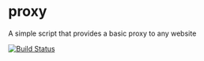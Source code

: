 # proxy
A simple script that provides a basic proxy to any website

[![Build Status](https://travis-ci.org/duncan3dc/proxy.svg?branch=master)](https://travis-ci.org/duncan3dc/proxy)
